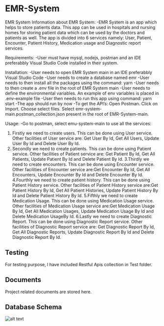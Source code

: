 # EMR-System
EMR System 
Information about EMR System:
-EMR System is an app which helps to store patients data. This app can be used in hospitals and nursing homes for storing patient data which can be used by the doctors and patients as well. The app is divided into 6 services namely: User, Patient, Encounter, Patient History, Medication usage and Diagnostic report services.

Requirements:
-User must have mysql, nodejs, postman and an IDE preferabbly Visual Studio Code installed in their system.

Installation:
-User needs to open EMR System main in an IDE preferabbly Visual Studio Code
-User needs to create a database named emr 
-User needs to then install all the packages using the command: yarn
-User needs to then create a .env file in the root of EMR System main
-User needs to define the environmental variables. An example of env variables is placed in .env-example file
-User then needs to run this app using command: yarn start
-The app should run by now
-To get the API’s: Open Postman. Click on Import. Choose select files. Select emr-system-main.postman_collection.json present in the root of EMR-System-main.

Usage: 
-Go to postman, select emu-system-main to use all the services:
 1. Firstly we need to create users. This can be done using User service. Other facilities of User service are: Get User By Id, Get All Users, Update User By Id and Delete User By Id.
2. Secondly we need to create patients. This can be done using Patient service. Other facilities of Patient service are: Get Patient By Id, Get All Patients, Update Patient By Id and Delete Patient By Id. 
3.Thirdly we need to create encounters. This can be done using Encounter service. Other facilities of Encounter service are:Get Encounter By Id, Get All Encounters, Update Encounter By Id and Delete Encounter By Id.
4.Fourthly we need to create patient history. This can be done using Patient History service. Other facilities of Patient History service are:Get Patient History By Id, Get All Patient Histories, Update Patient History By Id and Delete Patient History By Id.
5.Fifthly we need to create Medication Usage. This can be done using Medication Usage service. Other facilities of Medication Usage service are:Get Medication Usage By Id, Get All Medication Usages, Update Medication Usage By Id and Delete Medication UsageBy Id.
6.Lastly we need to create Diagnostic Report. This can be done using Diagnostic Report service. Other facilities of Diagnostic Report service are: Get Diagnostic Report By Id, Get All Diagnostic Reports, Update Diagnostic Report By Id and Delete Diagnostic Report By Id.

## Testing
For testing purpose, I have included Restful Apis collection in Test folder.

## Documents
Project related documents are stored here.

## Database Schema
![alt text](https://github.com/bhatt-deep/EMR-System/blob/main/emr_final.png?raw=true)
